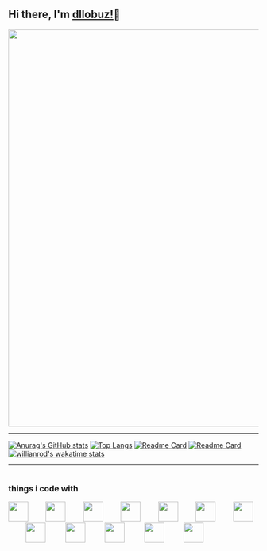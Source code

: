 <h2>Hi there, I'm <a href="https://codepen.io/dllobuz">dllobuz!</a>👋</h2>
<img width=800 src="https://github-profile-trophy.vercel.app/?username=dllobuz&column=7&theme=onedark&no-frame=true"/>

---

[![Anurag's GitHub stats](https://github-readme-stats.vercel.app/api?username=dllobuz&show_icons=true&theme=onedark)](https://github.com/anuraghazra/github-readme-stats)
[![Top Langs](https://github-readme-stats.vercel.app/api/top-langs/?username=dllobuz&layout=compact&theme=onedark)](https://github.com/anuraghazra/github-readme-stats)
[![Readme Card](https://github-readme-stats.vercel.app/api/pin/?username=dllobuz&repo=gulpfile&theme=onedark)](https://github.com/anuraghazra/github-readme-stats)
[![Readme Card](https://github-readme-stats.vercel.app/api/pin/?username=dllobuz&repo=gulpfile-lite&theme=onedark)](https://github.com/anuraghazra/github-readme-stats)
[![willianrod's wakatime stats](https://github-readme-stats.vercel.app/api/wakatime?username=dllobuz&theme=onedark)](https://github.com/anuraghazra/github-readme-stats)

---

<img src="https://profile-counter.glitch.me/dllobuz/count.svg" alt="" />

<h3>things i code with</h3>

<img src="https://cdn.jsdelivr.net/gh/devicons/devicon@latest/icons/html5/html5-plain.svg" width="40px">&nbsp;&nbsp;&nbsp;&nbsp;&nbsp;&nbsp;&nbsp;&nbsp;
<img src="https://cdn.jsdelivr.net/gh/devicons/devicon@latest/icons/css3/css3-plain.svg" width="40px">&nbsp;&nbsp;&nbsp;&nbsp;&nbsp;&nbsp;&nbsp;&nbsp;
<img src="https://cdn.jsdelivr.net/gh/devicons/devicon@latest/icons/bootstrap/bootstrap-plain.svg" width="40px">&nbsp;&nbsp;&nbsp;&nbsp;&nbsp;&nbsp;&nbsp;&nbsp;
<img src="https://cdn.jsdelivr.net/gh/devicons/devicon@latest/icons/javascript/javascript-original.svg" width="40px">&nbsp;&nbsp;&nbsp;&nbsp;&nbsp;&nbsp;&nbsp;&nbsp;
<img src="https://cdn.jsdelivr.net/gh/devicons/devicon@latest/icons/npm/npm-original-wordmark.svg" width="40px">&nbsp;&nbsp;&nbsp;&nbsp;&nbsp;&nbsp;&nbsp;&nbsp;
<img src="https://cdn.jsdelivr.net/gh/devicons/devicon@latest/icons/jquery/jquery-plain.svg" width="40px">&nbsp;&nbsp;&nbsp;&nbsp;&nbsp;&nbsp;&nbsp;&nbsp;
<img src="https://cdn.jsdelivr.net/gh/devicons/devicon@latest/icons/sass/sass-original.svg" width="40px">&nbsp;&nbsp;&nbsp;&nbsp;&nbsp;&nbsp;&nbsp;&nbsp;
<img src="https://cdn.jsdelivr.net/gh/devicons/devicon@latest/icons/git/git-original.svg" width="40px">&nbsp;&nbsp;&nbsp;&nbsp;&nbsp;&nbsp;&nbsp;&nbsp;&nbsp;
<img src="https://cdn.jsdelivr.net/gh/devicons/devicon@latest/icons/trello/trello-plain.svg" width="40px">&nbsp;&nbsp;&nbsp;&nbsp;&nbsp;&nbsp;&nbsp;&nbsp;&nbsp;
<img src="https://cdn.jsdelivr.net/gh/devicons/devicon@latest/icons/wordpress/wordpress-plain.svg" width="40px">&nbsp;&nbsp;&nbsp;&nbsp;&nbsp;&nbsp;&nbsp;&nbsp;&nbsp;
<img src="https://cdn.jsdelivr.net/gh/devicons/devicon@latest/icons/photoshop/photoshop-plain.svg" width="40px">&nbsp;&nbsp;&nbsp;&nbsp;&nbsp;&nbsp;&nbsp;&nbsp;&nbsp;
<img src="https://cdn.jsdelivr.net/gh/devicons/devicon@latest/icons/gulp/gulp-plain.svg" width="40px">&nbsp;&nbsp;&nbsp;&nbsp;&nbsp;&nbsp;&nbsp;&nbsp;&nbsp;
